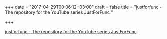 +++
date = "2017-04-29T00:06:12+03:00"
draft = false
title = "justforfunc - The repository for the YouTube series JustForFunc "

+++

<p><a href="https://t.co/6WDHBJHdmr">justforfunc - The repository for the YouTube series JustForFunc </a></p>
